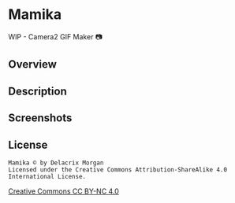 # Mamika
WIP - Camera2 GIF Maker 📷

## Overview

## Description

## Screenshots

## License
```
Mamika © by Delacrix Morgan
Licensed under the Creative Commons Attribution-ShareAlike 4.0 International License.
```
[Creative Commons CC BY-NC 4.0](https://creativecommons.org/licenses/by-nc/4.0/legalcode)
